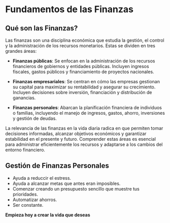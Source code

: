 # Fundamentos de las Finanzas

## Qué son las Finanzas?
Las finanzas son una disciplina económica que estudia la gestión, el control y la administración de los recursos monetarios. Estas se dividen en tres grandes áreas:

- **Finanzas públicas**: Se enfocan en la administración de los recursos financieros de gobiernos y entidades públicas. Incluyen ingresos fiscales, gastos públicos y financiamiento de proyectos nacionales.

- **Finanzas empresariales**: Se centran en cómo las empresas gestionan su capital para maximizar su rentabilidad y asegurar su crecimiento. Incluyen decisiones sobre inversión, financiación y distribución de ganancias.

- **Finanzas personales**: Abarcan la planificación financiera de individuos o familias, incluyendo el manejo de ingresos, gastos, ahorro, inversiones y gestión de deudas.

La relevancia de las finanzas en la vida diaria radica en que permiten tomar decisiones informadas, alcanzar objetivos económicos y garantizar estabilidad en el presente y futuro. Comprender estas áreas es esencial para administrar eficientemente los recursos y adaptarse a los cambios del entorno financiero.

## Gestión de Finanzas Personales
- Ayuda a reduccir el estress.
- Ayuda a alcanzar metas que antes eran imposibles.
- Comenzar creando un presupuesto sencillo que muestre tus prioridades.
- Automatizar ahorros.
- Ser constante.

**Empieza hoy a crear la vida que deseas**